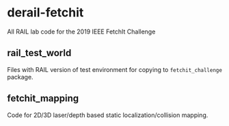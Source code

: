 # derail-fetchit
All RAIL lab code for the 2019 IEEE FetchIt Challenge

## rail_test_world
Files with RAIL version of test environment for copying to `fetchit_challenge` package.

## fetchit_mapping
Code for 2D/3D laser/depth based static localization/collision mapping.
